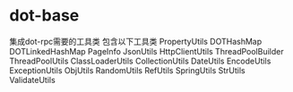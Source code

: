 # dot-base
集成dot-rpc需要的工具类
包含以下工具类
PropertyUtils
DOTHashMap
DOTLinkedHashMap
PageInfo
JsonUtils
HttpClientUtils
ThreadPoolBuilder
ThreadPoolUtils
ClassLoaderUtils
CollectionUtils
DateUtils
EncodeUtils
ExceptionUtils
ObjUtils
RandomUtils
RefUtils
SpringUtils
StrUtils
ValidateUtils
